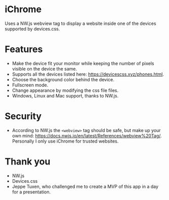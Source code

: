 # iChrome

Uses a NW.js webview tag to display a website inside one of the devices supported by devices.css.

# Features

- Make the device fit your monitor while keeping the number of pixels visible on the device the same.
- Supports all the devices listed here: https://devicescss.xyz/phones.html.
- Choose the background color behind the device.
- Fullscreen mode.
- Change appearance by modifying the css file files.
- Windows, Linux and Mac support, thanks to NW.js.

# Security

- According to NW.js the `<webview>` tag should be safe, but make up your own mind:
  https://docs.nwjs.io/en/latest/References/webview%20Tag/. Personally I only use iChrome for trusted websites.

# Thank you

- NW.js
- Devices.css
- Jeppe Tuxen, who challenged me to create a MVP of this app in a day for a presentation.
